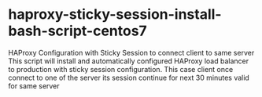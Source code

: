 # haproxy-sticky-session-install-bash-script-centos7
 HAProxy Configuration with Sticky Session to connect client to same server
This script will install and automatically configured HAProxy load balancer to production 
with sticky session configuration. This case client once connect to one of the server its session continue
for next 30 minutes valid for same server
